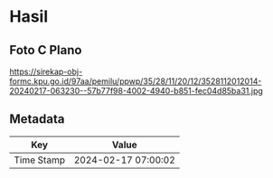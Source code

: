 # Hasil

## Foto C Plano

https://sirekap-obj-formc.kpu.go.id/97aa/pemilu/ppwp/35/28/11/20/12/3528112012014-20240217-063230--57b77f98-4002-4940-b851-fec04d85ba31.jpg


## Metadata

| Key        | Value               |
| ---------- | ------------------- |
| Time Stamp | 2024-02-17 07:00:02 |



